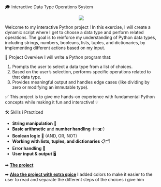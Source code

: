 🎓 Interactive Data Type Operations System

<div align="center">
  <img src="https://realpython.com/cdn-cgi/image/width=960,format=auto/https://files.realpython.com/media/Basic-Data-Types-in-Python_Watermarked.e3dd34457952.jpg">
</div>

Welcome to my interactive Python project ! In this exercise, I will create a dynamic script where I get to choose a data type and perform related operations. The goal is to reinforce my understanding of Python data types, including strings, numbers, booleans, lists, tuples, and dictionaries, by implementing different actions based on my input.

🌟 Project Overview
I will write a Python program that:

1. Prompts the user to select a data type from a list of choices.
2. Based on the user’s selection, performs specific operations related to that data type.
3. Provides meaningful output and handles edge cases (like dividing by zero or modifying an immutable type).
   
✅ This project is  to give me hands-on experience with fundamental Python concepts while making it fun and interactive! 💡

🛠 Skills i Practiced

- **String manipulation** 🧵
- **Basic arithmetic** and **number handling** ➕➖✖️➗
- **Boolean logic** 🤔 (AND, OR, NOT)
- **Working with lists, tuples, and dictionaries** 📋🗂️
- **Error handling** 🚫
- **User input & output** 🖥️

➡ [**The project**](https://github.com/Viktoria-Todorova/Small_Projects/blob/Projects/Interactive_data_type/Interactive_data_type.py)

➡ [**Also the project with extra spice**](https://github.com/Viktoria-Todorova/Small_Projects/blob/Projects/Interactive_data_type/Interactive_data_type_extras.py) I added colors to make it easier to the user to read and separate the different steps of the choices i give him
